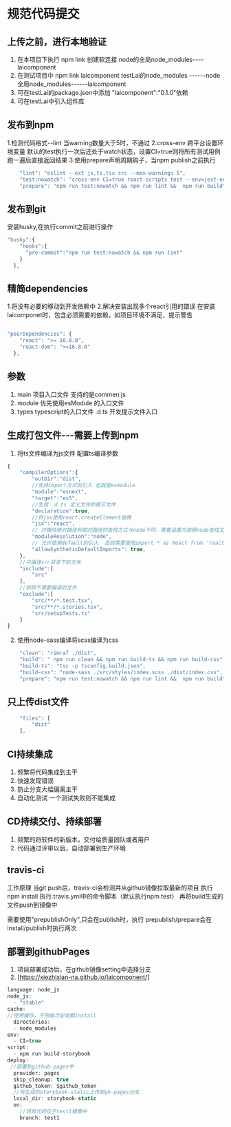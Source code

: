 # 规范代码提交

## 上传之前，进行本地验证

1. 在本项目下执行 npm link
    创建软连接  node的全局node_modules----laicomponent
2. 在测试项目中 npm link laicomponent
   testLai的node_modules ------node全局node_modules------laicomponent
3. 可在testLai的package.json中添加
   "laicomponent":"0.1.0"依赖
4. 可在testLai中引入组件库

## 发布到npm

1.检测代码格式--lint
  当warning数量大于5时，不通过
2.cross-env 跨平台设置环境变量
  默认的test执行一次后还处于watch状态，设置CI=true则将所有测试用例跑一遍后直接返回结果
3.使用prepare声明周期钩子，当npm publish之前执行

```js
    "lint": "eslint --ext js,ts,tsx src --max-warnings 5",
    "test:nowatch": "cross-env CI=true react-scripts test --env=jest-environment-jsdom-sixteen ",
    "prepare": "npm run test:nowatch && npm run lint &&  npm run build"

```

## 发布到git

安装husky,在执行commit之前进行操作
```js
"husky":{
    "hooks":{
      "pre-commit":"npm run test:nowatch && npm run lint"
    }
  },

```

## 精简dependencies

1.将没有必要的移动到开发依赖中
2.解决安装出现多个react引用的错误
在安装laicomponet时，包含必须需要的依赖，如项目环境不满足，提示警告
```js

"peerDependencies": {
    "react": ">= 16.8.0",
    "react-dom": ">=16.8.0"
  },
```

## 参数

1. main 项目入口文件 支持的是commen.js
2. module 优先使用esModule 的入口文件 
3. types typescript的入口文件 .d.ts 开发提示文件入口




## 生成打包文件---需要上传到npm

1. 将ts文件编译为js文件 配置ts编译参数

```js
{
    "compilerOptions":{
        "outDir":"dist",
        //支持import方式的引入 也就是esmodule
        "module":"esnext",
        "target":"es5",
        //生成 .d.ts 定义文件的提示文件
        "declaration":true,
        //将jsx使用react.createElement装换
        "jsx":"react",
        // 对模块绝对路径和相对路径的查找方式与node不同，需要设置为按照node查找文件路径的方法
        "moduleResolution":"node",
        // 允许使用default的引入  否则需要使用import * as React from 'react'
        "allowSyntheticDefaultImports": true,
    },
    //只编译src目录下的文件
    "include":[
        "src"
    ],
    //排除不需要编译的文件
    "exclude":[
        "src/**/*.test.tsx",
        "src/**/*.stories.tsx",
        "src/setupTests.ts"
    ]
}

```


2. 使用node-sass编译将scss编译为css

```js
    "clean": "rimraf ./dist",
    "build": " npm run clean && npm run build-ts && npm run build-css",
    "build-ts": "tsc -p tsconfig.build.json",
    "build-css": "node-sass ./src/styles/index.scss ./dist/index.css",
    "prepare": "npm run test:nowatch && npm run lint &&  npm run build"
```

## 只上传dist文件

```js
    "files": [
        "dist"
    ],

```


## CI持续集成

1. 频繁将代码集成到主干
2. 快速发现错误
3. 防止分支大幅偏离主干
4. 自动化测试 一个测试失败则不能集成

## CD持续交付、持续部署

1. 频繁的将软件的新版本，交付给质量团队或者用户
2. 代码通过评审以后，自动部署到生产环境

## travis-ci

工作原理
当git push后，travis-ci会检测并从github镜像拉取最新的项目
执行npm install
执行.travis.yml中的命令脚本（默认执行npm test）
再将build生成的文件push到镜像中

需要使用"prepublishOnly",只会在publish时，执行
prepublish/prepare会在install/publish时执行两次

## 部署到githubPages

1. 项目部署成功后，在github镜像setting中选择分支
2. [https://xiezhixian-na.github.io/laicomponent/]

```js
language: node_js
node_js:
  - "stable"
cache:
//使用缓存，不用每次安装都install
  directories:
  - node_modules
env:
  - CI=true
script:
  - npm run build-storybook
deploy:
 //部署到github-pages中
  provider: pages
  skip_cleanup: true
  github_token: $github_token
  //将生成的storybook-static上传到gh-pages分支
  local_dir: storybook-static
  on:
    //项目代码位于test1镜像中
    branch: test1
```
